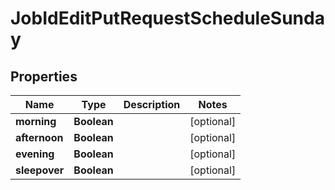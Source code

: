 

# JobIdEditPutRequestScheduleSunday


## Properties

| Name | Type | Description | Notes |
|------------ | ------------- | ------------- | -------------|
|**morning** | **Boolean** |  |  [optional] |
|**afternoon** | **Boolean** |  |  [optional] |
|**evening** | **Boolean** |  |  [optional] |
|**sleepover** | **Boolean** |  |  [optional] |



